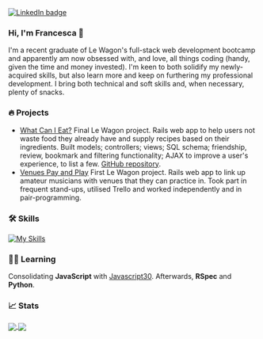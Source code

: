 <a href="https://www.linkedin.com/in/fsandford/">
  <img src="https://img.shields.io/badge/LinkedIn-65AEC9?logo=linkedin&logoColor=white&style=for-the-badge" alt="LinkedIn badge" />
</a>

### Hi, I'm Francesca 👋
I'm a recent graduate of Le Wagon's full-stack web development bootcamp and apparently am now obsessed with, and love, all things coding (handy, given the time and money invested). I'm keen to both solidify my newly-acquired skills, but also learn more and keep on furthering my professional development. I bring both technical and soft skills and, when necessary, plenty of snacks.

### :fire: Projects
- [What Can I Eat?](http://www.whatcanieat.world/) Final Le Wagon project. Rails web app to help users not waste food they already have and supply recipes based on their ingredients. Built models; controllers; views; SQL schema; friendship, review, bookmark and filtering functionality; AJAX to improve a user's experience, to list a few. [GitHub repository](https://github.com/alexagodzilla/what-can-i-eat).
- [Venues Pay and Play](https://github.com/alexagodzilla/venues-pay-and-play) First Le Wagon project. Rails web app to link up amateur musicians with venues that they can practice in. Took part in frequent stand-ups, utilised Trello and worked independently and in pair-programming.

### :hammer_and_wrench: Skills
[![My Skills](https://skillicons.dev/icons?i=rails,ruby,js,postgresql,html,css,bootstrap,sass,git,github,figma,heroku,vscode)](https://skillicons.dev)

### :woman_teacher:	Learning
<!-- [![My Skills](https://skillicons.dev/icons?i=py)](https://skillicons.dev) -->
Consolidating **JavaScript** with [Javascript30](https://javascript30.com/). Afterwards, **RSpec** and **Python**.

### :chart_with_upwards_trend:	Stats
<a href="https://github.com/fransan6/github-readme-stats">
  <img align="center" src="https://github-readme-stats.vercel.app/api/top-langs/?username=fransan6&hide_progress=true" />
</a>
<a href="https://github.com/fransan6/github-readme-stats">
  <img align="center" src="https://github-readme-stats.vercel.app/api?username=fransan6&hide=stars,issues&show_icons=true&theme=dracula" />
</a>

<!--
[![fransan6's GitHub stats](https://github-readme-stats.vercel.app/api?username=fransan6&hide=stars,issues&show_icons=true&theme=dracula)](https://github.com/fransan6/github-readme-stats)
[![Top Langs](https://github-readme-stats.vercel.app/api/top-langs/?username=fransan6&hide_progress=true)](https://github.com/fransan6/github-readme-stats)
-->


<!--
Here are some ideas to get you started:

- 🔭 I’m currently working on ...
- 🌱 I’m currently learning ...
- 👯 I’m looking to collaborate on ...
- 🤔 I’m looking for help with ...
- 💬 Ask me about ...
- 📫 How to reach me: ...
- 😄 Pronouns: ...
- ⚡ Fun fact: ...
-->
